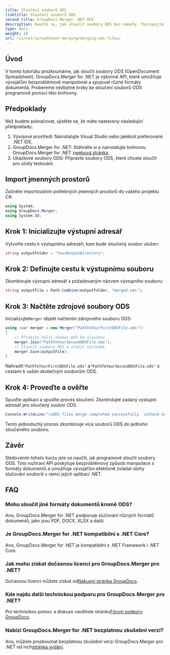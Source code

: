 ```yaml
---
title: Sloučení souborů ODS
linktitle: Sloučení souborů ODS
second_title: GroupDocs.Merger .NET API
description: Naučte se, jak sloučit soubory ODS bez námahy. Postupujte podle našeho podrobného průvodce pro bezproblémovou manipulaci s dokumenty.
type: docs
weight: 18
url: /cs/net/spreadsheet-merging/merging-ods-files/
---
```

## Úvod
V tomto tutoriálu prozkoumáme, jak sloučit soubory ODS (OpenDocument Spreadsheet). GroupDocs.Merger for .NET je výkonné API, které umožňuje vývojářům bezproblémově manipulovat a spojovat různé formáty dokumentů. Probereme nezbytné kroky ke sloučení souborů ODS programově pomocí této knihovny.
## Předpoklady
Než budete pokračovat, ujistěte se, že máte nastaveny následující předpoklady:
1. Vývojové prostředí: Nainstalujte Visual Studio nebo jakékoli preferované .NET IDE.
2.  GroupDocs.Merger for .NET: Stáhněte si a nainstalujte knihovnu GroupDocs.Merger for .NET z[webová stránka](https://releases.groupdocs.com/merger/net/).
3. Ukázkové soubory ODS: Připravte soubory ODS, které chcete sloučit pro účely testování.

## Import jmenných prostorů
Začněte importováním potřebných jmenných prostorů do vašeho projektu C#:
```csharp
using System; 
using GroupDocs.Merger;
using System.IO;
```
## Krok 1: Inicializujte výstupní adresář
Vytvořte cestu k výstupnímu adresáři, kam bude sloučený soubor uložen:
```csharp
string outputFolder = "YourOutputDirectory";
```
## Krok 2: Definujte cestu k výstupnímu souboru
Zkombinujte výstupní adresář s požadovaným názvem výstupního souboru:
```csharp
string outputFile = Path.Combine(outputFolder, "merged.ods");
```
## Krok 3: Načtěte zdrojové soubory ODS
 Inicializujte`Merger` objekt načtením zdrojového souboru ODS:
```csharp
using (var merger = new Merger("PathToYourFirstODSFile.ods"))
{
    // Přidejte další soubor ODS ke sloučení
    merger.Join("PathToYourSecondODSFile.ods");
    // Sloučit soubory ODS a uložit výsledek
    merger.Save(outputFile);
}
```
 Nahradit`"PathToYourFirstODSFile.ods"` a`"PathToYourSecondODSFile.ods"` s cestami k vašim skutečným souborům ODS.
## Krok 4: Proveďte a ověřte
Spusťte aplikaci a spusťte proces sloučení. Zkontrolujte zadaný výstupní adresář pro sloučený soubor ODS.
```csharp
Console.WriteLine("\nODS files merge completed successfully. \nCheck output in {0}", outputFolder);
```
Tento jednoduchý proces zkombinuje více souborů ODS do jednoho sloučeného souboru.

## Závěr
Sledováním tohoto kurzu jste se naučili, jak programově sloučit soubory ODS. Toto rozhraní API poskytuje bezproblémový způsob manipulace s formáty dokumentů a umožňuje vývojářům efektivně zvládat úlohy slučování souborů v rámci jejich aplikací .NET.

## FAQ
### Mohu sloučit jiné formáty dokumentů kromě ODS?
Ano, GroupDocs.Merger for .NET podporuje slučování různých formátů dokumentů, jako jsou PDF, DOCX, XLSX a další.
### Je GroupDocs.Merger for .NET kompatibilní s .NET Core?
Ano, GroupDocs.Merger for .NET je kompatibilní s .NET Framework i .NET Core.
### Jak mohu získat dočasnou licenci pro GroupDocs.Merger pro .NET?
 Dočasnou licenci můžete získat od[Nákupní stránka GroupDocs](https://purchase.groupdocs.com/temporary-license/).
### Kde najdu další technickou podporu pro GroupDocs.Merger pro .NET?
 Pro technickou pomoc a diskuse navštivte stránku[Fórum podpory GroupDocs](https://forum.groupdocs.com/c/merger/32).
### Nabízí GroupDocs.Merger for .NET bezplatnou zkušební verzi?
 Ano, můžete prozkoumat bezplatnou zkušební verzi GroupDocs.Merger pro .NET od nich[stránka vydání](https://releases.groupdocs.com/).